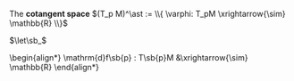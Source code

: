 The **cotangent space** $(T_p M)^\ast := \\{ \varphi: T_pM \xrightarrow{\sim} \mathbb{R} \\}$

$\let\sb_$

\begin{align*}
\mathrm{d}f\sb{p} : T\sb{p}M &\xrightarrow{\sim} \mathbb{R}
\end{align*}